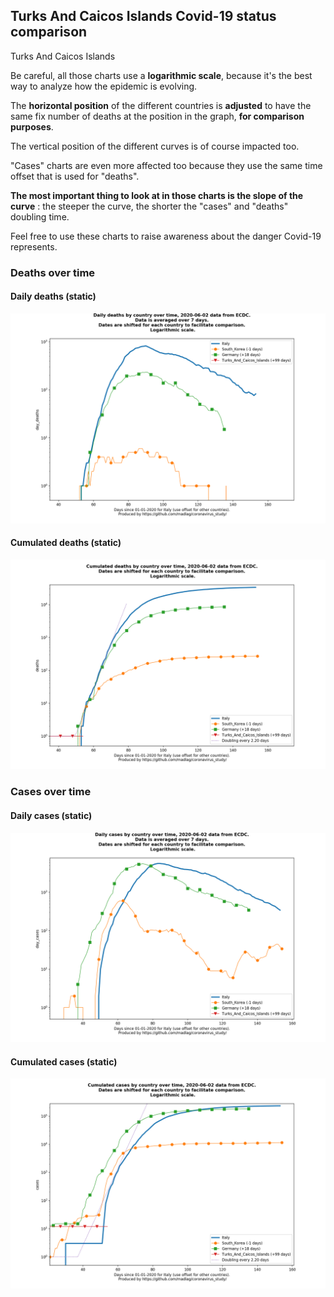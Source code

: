 ## Turks And Caicos Islands Covid-19 status comparison 

Turks And Caicos Islands



Be careful, all those charts use a **logarithmic scale**, because it's the best way to analyze how the epidemic is evolving.
 
The **horizontal position** of the different countries is **adjusted** to have the same fix number of deaths at the position in the graph, **for comparison purposes**.

The vertical position of the different curves is of course impacted too.

"Cases" charts are even more affected too because they use the same time offset that is used for "deaths".

**The most important thing to look at in those charts is the slope of the curve** : the steeper the curve, the shorter the "cases" and "deaths" doubling time.

Feel free to use these charts to raise awareness about the danger Covid-19 represents. 


 
### Deaths over time
 
#### Daily deaths (static)
![Turks And Caicos Islands covid-19 daily deaths static chart](https://raw.githubusercontent.com/madlag/coronavirus_study/master/notebooks/graphs/2020-06-02/countries/Turks_And_Caicos_Islands/2020-06-02_Turks_And_Caicos_Islands_day_deaths.png "Turks And Caicos Islands covid-19 day_deaths static chart")   
 
#### Cumulated deaths (static)
![Turks And Caicos Islands covid-19 cumulated deaths static chart](https://raw.githubusercontent.com/madlag/coronavirus_study/master/notebooks/graphs/2020-06-02/countries/Turks_And_Caicos_Islands/2020-06-02_Turks_And_Caicos_Islands_deaths.png "Turks And Caicos Islands covid-19 deaths static chart")   

 
### Cases over time
 
#### Daily cases (static)
![Turks And Caicos Islands covid-19 daily cases static chart](https://raw.githubusercontent.com/madlag/coronavirus_study/master/notebooks/graphs/2020-06-02/countries/Turks_And_Caicos_Islands/2020-06-02_Turks_And_Caicos_Islands_day_cases.png "Turks And Caicos Islands covid-19 day_cases static chart")   
 
#### Cumulated cases (static)
![Turks And Caicos Islands covid-19 cumulated cases static chart](https://raw.githubusercontent.com/madlag/coronavirus_study/master/notebooks/graphs/2020-06-02/countries/Turks_And_Caicos_Islands/2020-06-02_Turks_And_Caicos_Islands_cases.png "Turks And Caicos Islands covid-19 cases static chart")   

